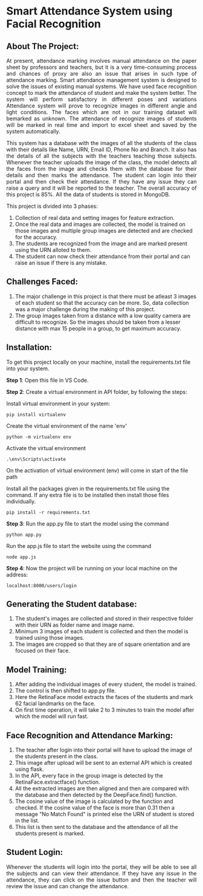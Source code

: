 # Smart Attendance System using Facial Recognition

## About The Project:
<p align = "justify">
At present, attendance marking involves manual attendance on the paper sheet by professors and teachers, but it is a very time-consuming process and chances of proxy are also an issue that arises in such type of attendance marking. Smart attendance management system is designed to solve the issues of existing manual systems. We have used face recognition concept to mark the attendance of student and make the system better. The system will perform satisfactory in different poses and variations Attendance system will prove to recognize images in different angle and light conditions. The faces which are not in our training dataset will bemarked as unknown. The attendance of recognize images of students will be marked in real time and import to excel sheet and saved by the system automatically. 
</p>

<p align = "justify">
This system has a database with the images of all the students of the class with their details like Name, URN, Email ID, Phone No and Branch. It also has the details of all the subjects with the teachers teaching those subjects. Whenever the teacher uploads the image of the class, the model detects all the faces from the image and checks them with the database for their details and then marks the attendance. The student can login into their portal and then check their attendance. If they have any issue they can raise a query and it will be reported to the teacher. The overall accuracy of this project is 85%. All the data of students is stored in MongoDB.
</p>

This project is divided into 3 phases:

1. Collection of real data and setting images for feature extraction. 
2. Once the real data and images are collected, the model is trained on those images and multiple group images are detected and are checked for the accuracy.
3. The students are recognized from the image and are marked present using the URN alloted to them.
4. The student can now check their attendance from their portal and can raise an issue if there is any mistake.

## Challenges Faced:

1. The major challenge in this project is that there must be atleast 3 images of each student so that the accuracy can be more. So, data collection was a major challenge during the making of this project.
2. The group images taken from a distance with a low quality camera are difficult to recognize. So the images should be taken from a lesser distance with max 15 people in a group, to get maximum accuracy.

## Installation:

To get this project locally on your machine, install the requirements.txt file into your system.

**Step 1**: Open this file in VS Code.

**Step 2**: Create a virtual environment in API folder, by following the steps:

  Install virtual environment in your system:
	
    pip install virtualenv
	
  Create the virtual environment of the name 'env'
		
    python -m virtualenv env
	  
  Activate the virtual environment
		
    .\env\Scripts\activate
	
  On the activation of virtual environment (env) will come in start of the file path

  Install all the packages given in the requirements.txt file using the command. If any extra file is to be installed then install those files individually.
		
    pip install -r requirements.txt

**Step 3**: Run the app.py file to start the model using the command

    python app.py
	
  Run the app.js file to start the website using the command
		
    node app.js

**Step 4**: Now the project will be running on your local machine on the address:
		
    localhost:8000/users/login

## Generating the Student database:

1. The student's images are collected and stored in their respective folder with their URN as folder name and image name.
2. Minimum 3 images of each student is collected and then the model is trained using those images.
3. The images are cropped so that they are of square orientation and are focused on their face.

## Model Training:

1. After adding the individual images of every student, the model is trained.
2. The control is then shifted to app.py file.
3. Here the RetinaFace model extracts the faces of the students and mark 62 facial landmarks on the face.
4. On first time operation, it will take 2 to 3 minutes to train the model after which the model will run fast.

## Face Recognition and Attendance Marking:

1. The teacher after login into their portal will have to upload the image of the students present in the class.
2. This image after upload will be sent to an external API which is created using flask.
3. In the API, every face in the group image is detected by the RetinaFace.extractface() function. 
4. All the extracted images are then aligned and then are compared with the database and then detected by the DeepFace.find() function.
5. The cosine value of the image is calculated by the function and checked. If the cosine value of the face is more than 0.31 then a message "No Match Found" is printed else the URN of student is stored in the list.
6. This list is then sent to the database and the attendance of all the students present is marked.

## Student Login:
<p align = "justify">
Whenever the students will login into the portal, they will be able to see all the subjects and can view their attendance. If they have any issue in the attendance, they can click on the issue button and then the teacher will review the issue and can change the attendance.
  </p>
